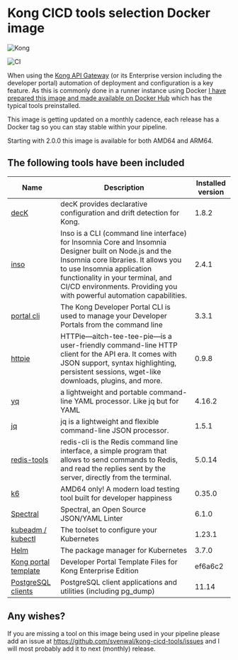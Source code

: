 # Kong CICD tools selection Docker image

![Kong](https://github.com/svenwal/kong-cicd-tools/raw/main/kong-dark.png)

![CI](https://github.com/svenwal/kong-cicd-tools/raw/main/badge.svg)

When using the [Kong API Gateway](https://konghq.com/) (or its Enterprise version including the developer portal) automation of deployment and configuration is a key feature. As this is commonly done in a runner instance using Docker [I have prepared this image and made available on Docker Hub](https://hub.docker.com/r/svenwal/kong-cicd-tools) which has the typical tools preinstalled.

This image is getting updated on a monthly cadence, each release has a Docker tag so you can stay stable within your pipeline.

Starting with 2.0.0 this image is available for both AMD64 and ARM64.

## The following tools have been included

|Name|Description|Installed version|
|---|---|---|
|[decK](https://docs.konghq.com/deck/)|decK provides declarative configuration and drift detection for Kong.|1.8.2|
|[inso](https://support.insomnia.rest/collection/105-inso-cli)|Inso is a CLI (command line interface) for Insomnia Core and Insomnia Designer built on Node.js and the Insomnia core libraries. It allows you to use Insomnia application functionality in your terminal, and CI/CD environments. Providing you with powerful automation capabilities.|2.4.1|
|[portal cli](https://github.com/Kong/kong-portal-cli)|The Kong Developer Portal CLI is used to manage your Developer Portals from the command line|3.3.1|
|[httpie](https://httpie.io/)|HTTPie—aitch-tee-tee-pie—is a user-friendly command-line HTTP client for the API era. It comes with JSON support, syntax highlighting, persistent sessions, wget-like downloads, plugins, and more.|0.9.8|
|[yq](https://github.com/mikefarah/yq)|a lightweight and portable command-line YAML processor. Like jq but for YAML|4.16.2|
|[jq](https://stedolan.github.io/jq/)|jq is a lightweight and flexible command-line JSON processor.|1.5.1|
|[redis-tools](https://redis.io/topics/rediscli)|redis-cli is the Redis command line interface, a simple program that allows to send commands to Redis, and read the replies sent by the server, directly from the terminal.|5.0.14|
|[k6](https://k6.io/open-source)|AMD64 only! A modern load testing tool built for developer happiness|0.35.0|
|[Spectral](https://github.com/stoplightio/spectral)|Spectral, an Open Source JSON/YAML Linter|6.1.0|
|[kubeadm / kubectl](https://kubernetes.io/docs/setup/production-environment/tools/kubeadm/install-kubeadm/)|The toolset to configure your Kubernetes|1.23.1|
|[Helm](https://helm.sh/)|The package manager for Kubernetes|3.7.0|
|[Kong portal template](https://github.com/Kong/kong-portal-templates)|Developer Portal Template Files for Kong Enterprise Edition|ef6a6c2|
|[PostgreSQL clients](https://www.postgresql.org/docs/11/reference-client.html)|PostgreSQL client applications and utilities (including pg_dump)|11.14|

## Any wishes?

If you are missing a tool on this image being used in your pipeline please add an issue at <https://github.com/svenwal/kong-cicd-tools/issues> and I will most probably add it to next (monthly) release.
